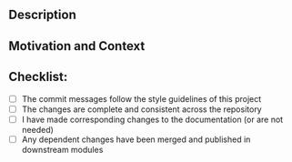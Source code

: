 <!--- Provide a short general summary of the changes in the Title above -->

## Description

<!--- Describe your changes in detail -->

## Motivation and Context

<!--- Why is this change required? What problem does it solve? -->
<!--- If it fixes an open issue, please link to the issue here. -->

## Checklist:

- [ ] The commit messages follow the style guidelines of this project
- [ ] The changes are complete and consistent across the repository
- [ ] I have made corresponding changes to the documentation (or are not needed)
- [ ] Any dependent changes have been merged and published in downstream modules
